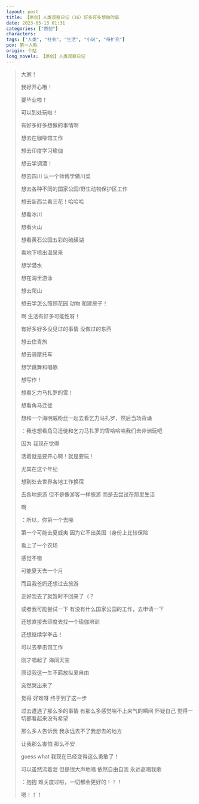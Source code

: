 ```yaml
---
layout: post
title: 【原创】人类观察日记（16）好多好多想做的事
date: 2023-05-13 01:31
categories: ["原创"]
characters: 
tags: ["人类", "社会", "生活", "小说", "待扩充"]
pov: 第一人称
origin: 个站
long_novels: 【原创】人类观察日记
---
```


> 大家！
>
> 我好开心哦！
>
> 要毕业啦！
>
> 可以到处玩啦！
>
> 有好多好多想做的事情啊
>
> 想去在咖啡馆工作
>
> 想去印度学习瑜伽
>
> 想去学调酒！
>
> 想去四川 认一个师傅学做川菜
>
> 想去各种不同的国家公园/野生动物保护区工作
>
> 想去新西兰看三花！哈哈哈
>
> 想看冰川
>
> 想看火山
>
> 想看黄石公园五彩的硫磺湖
>
> 看地下喷出温泉来
>
> 想学潜水
>
> 想在海里游泳
>
> 想去爬山
>
> 想去学怎么照顾花园 动物 和建房子！
>
> 啊 生活有好多可能性呀！
>
> 有好多好多没见过的事情 没做过的东西
>
> 想去住青旅
>
> 想去骑摩托车
>
> 想学跳舞和唱歌
>
> 想写作！
>
> 想看乞力马扎罗的雪！
>
> 想看角马迁徙
>
> 想和一个海明威粉丝一起去看乞力马扎罗，然后当场背诵
>
> ：我也想看角马迁徙和乞力马扎罗的雪哈哈哈我们去非洲玩吧
>
> 因为 我现在觉得
>
> 活着就是要开心啊！就是要玩！
>
> 尤其在这个年纪
>
> 想到处去世界各地工作换宿
>
> 去各地旅游 但不是像游客一样旅游 而是去尝试在那里生活
>
> 啊
>
> ：所以，你第一个去哪
>
> 第一个可能去夏威夷 因为它不出美国（身份上比较保险
>
> 看上了一个农场
>
> 感觉不错
>
> 可能夏天去一个月
>
> 而且我爸妈还想过去旅游
>
> 正好我去了就暂时不回来了（？
>
> 或者我可能尝试一下 有没有什么国家公园的工作，去申请一下
>
> 还想直接去印度去找一个瑜伽培训
>
> 还想继续学拳击！
>
> 可以去拳击馆工作
>
> 刚才唱起了 海阔天空
>
> 原谅我这一生不羁放纵爱自由
>
> 突然哭出来了
>
> 觉得 好难呀 终于到了这一步
>
> 过去遭遇了那么多的事情 有那么多感觉喘不上来气的瞬间 怀疑自己 觉得一切都看起来没有希望
>
> 那么多人告诉我 我永远去不了我想去的地方
>
> 让我那么害怕 那么不安
>
> guess what 我现在已经变得这么勇敢了！
>
> 可以虽然流着泪 但是很大声地唱 依然自由自我 永远高唱我歌
>
> ：抱抱 难关度过啦，一切都会更好的！！！
>
> 嗯！！！
